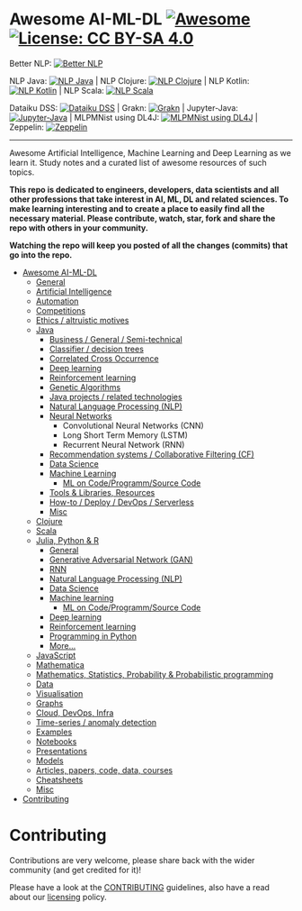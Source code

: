 # Awesome AI-ML-DL [![Awesome](https://awesome.re/badge.svg)](https://awesome.re) [![License: CC BY-SA 4.0](https://img.shields.io/badge/License-CC%20BY--SA%204.0-lightgrey.svg)](https://creativecommons.org/licenses/by-sa/4.0/)

Better NLP: [![Better NLP](https://img.shields.io/docker/pulls/neomatrix369/better-nlp.svg)](https://hub.docker.com/r/neomatrix369/better-nlp) 

NLP Java: [![NLP Java](https://img.shields.io/docker/pulls/neomatrix369/nlp-java.svg)](https://hub.docker.com/r/neomatrix369/nlp-java) | NLP Clojure: [![NLP Clojure](https://img.shields.io/docker/pulls/neomatrix369/nlp-clojure.svg)](https://hub.docker.com/r/neomatrix369/nlp-clojure) | NLP Kotlin: [![NLP Kotlin](https://img.shields.io/docker/pulls/neomatrix369/nlp-kotlin.svg)](https://hub.docker.com/r/neomatrix369/nlp-kotlin) | NLP Scala: [![NLP Scala](https://img.shields.io/docker/pulls/neomatrix369/nlp-scala.svg)](https://hub.docker.com/r/neomatrix369/nlp-scala)


Dataiku DSS: [![Dataiku DSS](https://img.shields.io/docker/pulls/neomatrix369/dataiku-dss.svg)](https://hub.docker.com/r/neomatrix369/dataiku-dss) | Grakn: [![Grakn](https://img.shields.io/docker/pulls/neomatrix369/grakn.svg)](https://hub.docker.com/r/neomatrix369/grakn) | Jupyter-Java: [![Jupyter-Java](https://img.shields.io/docker/pulls/neomatrix369/jupyter-java.svg)](https://hub.docker.com/r/neomatrix369/jupyter-java) | MLPMNist using DL4J: [![MLPMNist using DL4J](https://img.shields.io/docker/pulls/neomatrix369/dl4j-mnist-single-layer.svg)](https://hub.docker.com/r/neomatrix369/dl4j-mnist-single-layer) | Zeppelin: [![Zeppelin](https://img.shields.io/docker/pulls/neomatrix369/zeppelin.svg)](https://hub.docker.com/r/neomatrix369/zeppelin)

---

Awesome Artificial Intelligence, Machine Learning and Deep Learning as we learn it. Study notes and a curated list of awesome resources of such topics.

**This repo is dedicated to engineers, developers, data scientists and all other professions that take interest in AI, ML, DL and related sciences. To make learning interesting and to create a place to easily find all the necessary material. Please contribute, watch, star, fork and share the repo with others in your community.**

**Watching the repo will keep you posted of all the changes (commits) that go into the repo.**

- [Awesome AI-ML-DL](README-details.md#awesome-ai-ml-dl) 
  - [General](README-details.md#general)
  - [Artificial Intelligence](README-details.md#artificial-intelligence)
  - [Automation](README-details.md#automation)
  - [Competitions](competitions.md)
  - [Ethics / altruistic motives](README-details.md#ethics--altruistic-motives)
  - [Java](README-details.md#java)
    - [Business / General / Semi-technical](README-details.md#business--general--semi-technical)
    - [Classifier / decision trees](README-details.md#classifier--decision-trees)
    - [Correlated Cross Occurrence](README-details.md#correlated-cross-occurrence)
    - [Deep learning](README-details.md#deep-learning)
    - [Reinforcement learning](README-details.md#reinforcement-learning)
    - [Genetic Algorithms](README-details.md#genetic-algorithms)
    - [Java projects / related technologies](README-details.md#java-projects--related-technologies)
    - [Natural Language Processing (NLP)](README-details.md#natural-language-processing-nlp)
    - [Neural Networks](README-details.md#neural-networks)
 	    - Convolutional Neural Networks (CNN)
 	    - Long Short Term Memory (LSTM)
 	    - Recurrent Neural Network (RNN)
    - [Recommendation systems / Collaborative Filtering (CF)](README-details.md#recommendation-systems--collaborative-filtering-cf)
    - [Data Science](README-details.md#data-science)
    - [Machine Learning](README-details.md#machine-learning)
      - [ML on Code/Programm/Source Code](./ML-on-code-programming-source-code.md)
    - [Tools & Libraries, Resources](README-details.md#tools--libraries-other-resources)
    - [How-to / Deploy / DevOps / Serverless](README-details.md#how-to--deploy--devops--serverless)
    - [Misc](README-details.md#misc)
  - [Clojure](README-details.md#clojure)
  - [Scala](README-details.md#scala)
  - [Julia, Python & R](README-details.md#julia-python--r)
    - [General](README-details.md#general-1)
    - [Generative Adversarial Network (GAN)](README-details.md#generative-adversarial-network-gan)
    - [RNN](README-details.md#rnn)
    - [Natural Language Processing (NLP)](README-details.md#natural-language-processing-nlp-1)
    - [Data Science](README-details.md#data-science-1)
    - [Machine learning](README-details.md#machine-learning-1)
       - [ML on Code/Programm/Source Code](./ML-on-code-programming-source-code.md)
    - [Deep learning](README-details.md#deep-learning-1)
    - [Reinforcement learning](README-details.md#reinforcement-learning-1)
    - [Programming in Python](Programming-in-Python.md)
    - [More...](README-details.md#more)
  - [JavaScript](README-details.md#javascript)
  - [Mathematica](README-details.md#mathematica)
  - [Mathematics, Statistics, Probability & Probabilistic programming](README-details.md#mathematics-statistics-probability--probabilistic-programming)
  - [Data](README-details.md#data)
  - [Visualisation](README-details.md#visualisation-1)
  - [Graphs](README-details.md#graphs)
  - [Cloud, DevOps, Infra](cloud-devops-infra/README.md#cloud-devops-infra)
  - [Time-series / anomaly detection](time-series_anomaly-detection/README.md)
  - [Examples](README-details.md#examples)
  - [Notebooks](README-details.md#notebooks)
  - [Presentations](README-details.md#presentations)
  - [Models](README-details.md#models)
  - [Articles, papers, code, data, courses](./README-details.md#articles-papers-code-data-courses-presentations)
  - [Cheatsheets](README-details.md#cheatsheets)
  - [Misc](README-details.md#misc-1)
- [Contributing](#contributing)

# Contributing

Contributions are very welcome, please share back with the wider community (and get credited for it)!

Please have a look at the [CONTRIBUTING](CONTRIBUTING.md) guidelines, also have a read about our [licensing](LICENSE.md) policy.